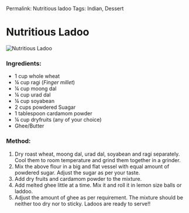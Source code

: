 Permalink: Nutritious ladoo
Tags: Indian, Dessert

# Nutritious Ladoo
![Nutritious Ladoo](http://gallery.srujan.org/photos/i-n88wV85/0/L/i-n88wV85-L.jpg)

### Ingredients:
* 1 cup whole wheat
* ¼ cup ragi (_Finger millet_)
* ¼ cup moong dal
* ¼ cup urad dal
* ¼ cup soyabean
* 2 cups powdered Suagar
* 1 tablespoon cardamom powder
* ¼ cup dryfruits (any of your choice) 
* Ghee/Butter 

### Method:
1. Dry roast wheat, moong dal, urad dal, soyabean and ragi separately. Cool them to room temperature and grind them together in a grinder. 
2. Mix the above flour in a big and flat vessel with equal amount of powdered sugar. Adjust the sugar as per your taste.
3. Add dry fruits and cardamom powder to the mixture.
4. Add melted ghee little at a time. Mix it and roll it in lemon size balls or laddoo.
5. Adjust the amount of ghee as per requirement. The mixture should be neither too dry nor to sticky. Ladoos are ready to serve!!